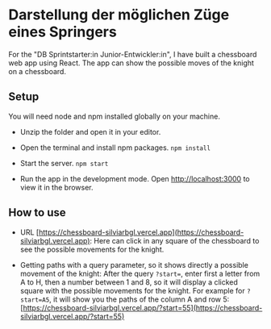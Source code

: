 # Darstellung der möglichen Züge eines Springers

For the "DB Sprintstarter:in Junior-Entwickler:in", I have built a chessboard web app using React.
The app can show the possible moves of the knight on a chessboard.

## Setup

You will need node and npm installed globally on your machine.

- Unzip the folder and open it in your editor.

- Open the terminal and install npm packages.
  `npm install`

- Start the server.
  `npm start`

- Run the app in the development mode.
  Open [http://localhost:3000](http://localhost:3000) to view it in the browser.

## How to use

- URL [https://chessboard-silviarbgl.vercel.app](https://chessboard-silviarbgl.vercel.app): Here can click in any square of the chessboard to see the possible movements for the knight.

- Getting paths with a query parameter, so it shows directly a possible movement of the knight: After the query `?start=`, enter first a letter from A to H, then a number between 1 and 8, so it will display a clicked square with the possible movements for the knight. For example for `?start=A5`, it will show you the paths of the column A and row 5: [https://chessboard-silviarbgl.vercel.app/?start=55](https://chessboard-silviarbgl.vercel.app/?start=55)


